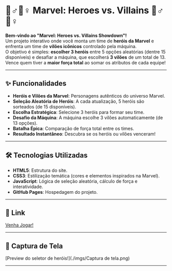 # 🦸♂️🦹♀️ Marvel: Heroes vs. Villains 🦹♂️🦸♀️

**Bem-vindo ao "Marvel: Heroes vs. Villains Showdown"!**  
Um projeto interativo onde você monta um time de **heróis da Marvel** e enfrenta um time de **vilões icônicos** controlado pela máquina.  
O objetivo é simples: **escolher 3 heróis** entre 5 opções aleatórias (dentre 15 disponíveis) e desafiar a máquina, que escolherá **3 vilões** de um total de 13.  
Vence quem tiver a **maior força total** ao somar os atributos de cada equipe!

---

## ✨ Funcionalidades

- **Heróis e Vilões da Marvel**: Personagens autênticos do universo Marvel.
- **Seleção Aleatória de Heróis**: A cada atualização, 5 heróis são sorteados (de 15 disponíveis).
- **Escolha Estratégica**: Selecione 3 heróis para formar seu time.
- **Desafio da Máquina**: A máquina escolhe 3 vilões automaticamente (de 13 opções).
- **Batalha Épica**: Comparação de força total entre os times.
- **Resultado Instantâneo**: Descubra se os heróis ou vilões venceram!

---

## 🛠️ Tecnologias Utilizadas

- **HTML5**: Estrutura do site.
- **CSS3**: Estilização temática (cores e elementos inspirados na Marvel).
- **JavaScript**: Lógica de seleção aleatória, cálculo de força e interatividade.
- **GitHub Pages**: Hospedagem do projeto.

---

## 🚀 Link
[Venha Jogar!](https://henriluiz.github.io/cabo_de_guerra/ "Combate Épica Marvel!")

---
## 📸 Captura de Tela

[Preview do seletor de heróis!](./imgs/Captura de tela.png)

---
